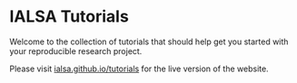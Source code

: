 IALSA Tutorials
=========

Welcome to the collection of tutorials that should help get you started with your  reproducible research project.

Please visit [ialsa.github.io/tutorials](http://ialsa.github.io/tutorials) for the live version of the website. 


